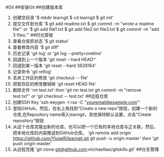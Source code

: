 #Git
##安装Git
##创建版本库
1. 创建空目录
 '$ mkdir learngit
  $ cd learngit
  $ git init'
2. 提交文件到仓库
 '$ git add readme.txt
  $ git commit -m "wrote a readme file"'
  *or*
 '$ git add file1.txt
  $ git add file2.txt file3.txt
  $ git commit -m "add 3 files."'
##时光穿梭
1. 查看仓库抓状态
 '$ git status'
2. 查看修改内容
 '$ git diff'
3. 历史记录
 'git log'
 *or*
 'git log --pretty=oneline'
4. 回退到上一个版本
 'git reset --hard HEAD^'
5. 回退到某一版本
 'git reset --hard 3628164'
6. 记录命令
 'git reflog'
7. 丢弃工作区的修改
 'git checkout -- file'
8. 把暂存区的修改撤销掉
 'git reset HEAD file'
9. 删除文件
 'rm test.txt'
 *then*
 'git rm test.txt
  git commit -m "remove test.txt"'
  *or*
  'git checkout -- test.txt'
##远程仓库
1. 创建SSH Key
 'ssh-keygen -t rsa -C "youremail@example.com"'
2. 登陆GitHub，然后，在右上角找到“Create a new repo”按钮，创建一个新的仓库,在Repository name填入learngit，其他保持默认设置，点击“Create repository”按钮
3. 从这个仓库克隆出新的仓库，也可以把一个已有的本地仓库与之关联，然后，把本地仓库的内容推送到GitHub仓库。
 'git remote add origin https://github.com/YlugeR/learngit.git
  git push -u origin master'
  *then*
  'git push origin master'
4. 从远程克隆
 'git clone git@github.com:michaelliao/gitskills.git'
##分支管理
